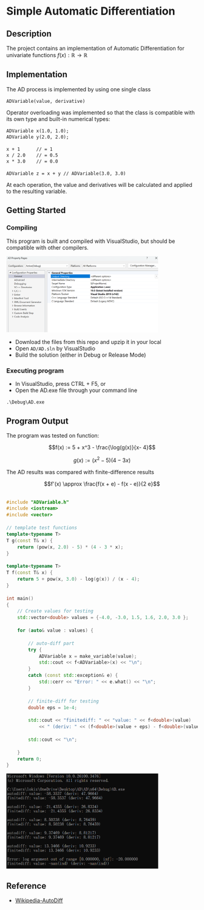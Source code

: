 # Simple Automatic Differentiation

## Description

The project contains an implementation of Automatic Differentiation for univariate functions $f(x) : \mathbb{R} \to \mathbb{R}$


## Implementation

The AD process is implemented by using one single class 
```
ADVariable(value, derivative)
```

Operator overloading was implemented so that the class is compatible with its own type and built-in numerical types:
```
ADVariable x(1.0, 1.0);
ADVariable y(2.0, 2.0);

x + 1      // = 1
x / 2.0    // = 0.5
x * 3.0    // = 0.0

ADVariable z = x + y // ADVariable(3.0, 3.0)
```

At each operation, the value and derivatives will be calculated and applied to the resulting variable.

## Getting Started

### Compiling

This program is built and compiled with VisualStudio, but should be compatible with other compilers.


<img src="https://github.com/ZacharyZhangYue/FTE-Cplusplus/blob/FTE-Cplusplus/Images/setting.png" alt="Program Output" width="400"/>

* Download the files from this repo and upzip it in your local
* Open `AD/AD.sln` by VisualStudio
* Build the solution (either in Debug or Release Mode)

### Executing program

* In VisualStudio, press CTRL + F5, or
* Open the AD.exe file through your command line
```
.\Debug\AD.exe
```

## Program Output

The program was tested on function:
```math
f(x) := 5 + x^3 - \frac{\log(g(x)}{x- 4}
```
```math
g(x) := (x^2 - 5)(4-3x)
```

The AD results was compared with finite-difference results 
```math
f'(x) \approx \frac{f(x + e) - f(x - e)}{2 e}
```

```cpp

#include "ADVariable.h"
#include <iostream>
#include <vector>

// template test functions
template<typename T>
T g(const T& x) {
    return (pow(x, 2.0) - 5) * (4 - 3 * x);
}

template<typename T>
T f(const T& x) {
    return 5 + pow(x, 3.0) - log(g(x)) / (x - 4);
}

int main()
{
    // Create values for testing
    std::vector<double> values = {-4.0, -3.0, 1.5, 1.6, 2.0, 3.0 };

    for (auto& value : values) {
        
        // auto-diff part
        try {
            ADVariable x = make_variable(value);
            std::cout << f<ADVariable>(x) << "\n";
        }
        catch (const std::exception& e) {
            std::cerr << "Error: " << e.what() << "\n";
        }

        // finite-diff for testing
        double eps = 1e-4;

        std::cout << "finitediff: " << "value: " << f<double>(value)
            << " (deriv: " << (f<double>(value + eps) - f<double>(value - eps)) / (2.0 * eps) << ")" << "\n";

        std::cout << "\n";

    }
    return 0;
}

```



<img src="https://github.com/ZacharyZhangYue/FTE-Cplusplus/blob/FTE-Cplusplus/Images/output.png" alt="Program Output" width="400"/>

## Reference

* [Wikipedia-AutoDiff](https://en.wikipedia.org/wiki/Automatic_differentiation)
